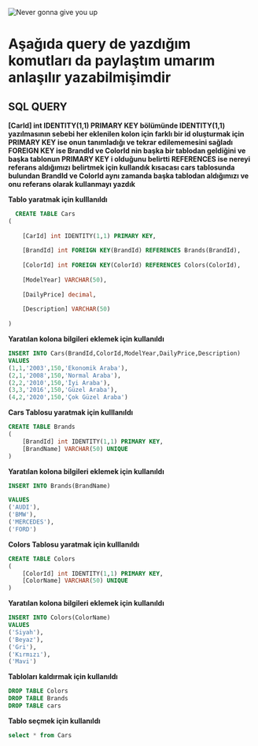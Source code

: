 ![Never gonna give you up](https://edm.com/.image/t_share/MTc0NjYyNjI0ODg4MjM1Mzg2/science-of-earworms-explain-why-never-gonna-give-you-up-is-stuck-in-our-heads-30-years-later.png)

# Aşağıda query de yazdığım komutları da paylaştım umarım anlaşılır yazabilmişimdir


## SQL QUERY
 
**[CarId] int IDENTITY(1,1) PRIMARY KEY bölümünde IDENTITY(1,1) yazılmasının sebebi her eklenilen kolon için farklı
bir id oluşturmak için PRIMARY KEY ise onun tanımladığı ve tekrar edilememesini sağladı
FOREIGN KEY ise BrandId ve ColorId nin başka bir tablodan geldiğini ve başka tablonun PRIMARY KEY i olduğunu belirtti
REFERENCES ise nereyi referans aldığımızı belirtmek için kullandık
kısacası cars tablosunda bulundan BrandId ve ColorId aynı zamanda başka tablodan aldığımızı ve onu referans olarak
kullanmayı yazdık**


**Tablo yaratmak için kulllanıldı**
```sql
  CREATE TABLE Cars
(
  
	[CarId] int IDENTITY(1,1) PRIMARY KEY,
  
	[BrandId] int FOREIGN KEY(BrandId) REFERENCES Brands(BrandId),
  
	[ColorId] int FOREIGN KEY(ColorId) REFERENCES Colors(ColorId),
  
	[ModelYear] VARCHAR(50),
  
	[DailyPrice] decimal,
  
	[Description] VARCHAR(50) 
  
)
```
**Yaratılan kolona bilgileri eklemek için kullanıldı**
```sql
INSERT INTO Cars(BrandId,ColorId,ModelYear,DailyPrice,Description)
VALUES
(1,1,'2003',150,'Ekonomik Araba'),
(2,1,'2008',150,'Normal Araba'),
(2,2,'2010',150,'İyi Araba'),
(3,3,'2016',150,'Güzel Araba'),
(4,2,'2020',150,'Çok Güzel Araba')
```
**Cars Tablosu yaratmak için kulllanıldı**
```sql
CREATE TABLE Brands 
(
	[BrandId] int IDENTITY(1,1) PRIMARY KEY,
	[BrandName] VARCHAR(50) UNIQUE
)
```
**Yaratılan kolona bilgileri eklemek için kullanıldı**
```sql
INSERT INTO Brands(BrandName)

VALUES 
('AUDI'),
('BMW'),
('MERCEDES'),
('FORD')
```
**Colors Tablosu yaratmak için kulllanıldı**
```sql
CREATE TABLE Colors
(
	[ColorId] int IDENTITY(1,1) PRIMARY KEY,
	[ColorName] VARCHAR(50) UNIQUE
)
```
**Yaratılan kolona bilgileri eklemek için kullanıldı**
```sql
INSERT INTO Colors(ColorName)
VALUES
('Siyah'),
('Beyaz'),
('Gri'),
('Kırmızı'),
('Mavi')
```
**Tabloları kaldırmak için kullanıldı**
```sql
DROP TABLE Colors
DROP TABLE Brands
DROP TABLE cars
```
**Tablo seçmek için kullanıldı**
```sql
select * from Cars
```

